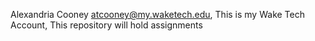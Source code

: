 Alexandria Cooney atcooney@my.waketech.edu, This is my Wake Tech Account, This repository will hold assignments